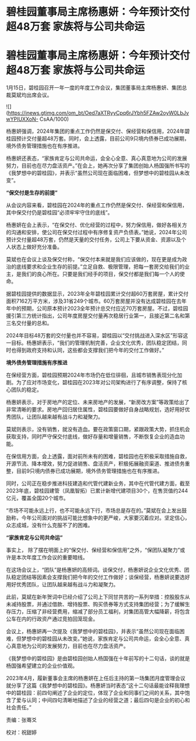 # 碧桂园董事局主席杨惠妍：今年预计交付超48万套 家族将与公司共命运

# 碧桂园董事局主席杨惠妍：今年预计交付超48万套 家族将与公司共命运

1月15日，碧桂园召开一年一度的年度工作会议，集团董事局主席杨惠妍、集团总裁莫斌均出席会议。

![](https://inews.gtimg.com/om_bt/Oed7aXTRyyCpq6rJYbh5FZAw2oyW0LbJvwYPIUXXoN-
CsAA/1000)

杨惠妍强调，2024年集团的重点工作仍然是保交付、保经营和保信用，2024年碧桂园预计交付量超48万套。同时，会上透露，目前公司9只境内债券已成功展期，境外债务管理措施也在有序推进。

杨惠妍还表态，“家族肯定与公司共命运，会全心全意、真心真意地为公司的发展努力，目前也在尽力盘活资产。”在会上，她再次分享了集团创始人杨国强所书写的《我梦想中的碧桂园》，并表示“虽然公司现在面临困难，但梦想中的碧桂园从未改变”。

**“保交付是生存的前提”**

从会议内容来看，碧桂园在2024年的重点工作仍然是保交付、保经营和保信用，其中保交付仍是碧桂园“必须牢牢守住的底线”。

杨惠妍在会上表示，“在保交付、优化经营的过程中，努力保信用，做好各相关方的沟通和安排，使公司在保交付过程中有序修复资产负债表。”她说，2024年公司预计交付量超48万套，仍然是天量的交付任务，公司上下要从资金、资源以及个人状态上做好充分准备。

莫斌也在会议上谈及保交付称，“保交付本来就是我们应该做的，现在更是成为政治的底线要求和企业生存的前提。”立足自救、极限管理，把每一套房交给我们的业主，是我们的良心所在。只要是我们经手的项目，保交付都是我们每一个人的使命。

据碧桂园提供的数据显示，2023年全年碧桂园累计交付超60万套房屋，累计交付面积7162万平方米，涉及31省249个城市。60万套房屋并没有达成碧桂园在去年年中的预期，公司原本预计2023全年预计总交付应近70万套房屋。不过，碧桂园援引第三方统计指出，公司年度房屋交付量再次稳居行业第一，且接近第二名和第三名交付量的总和。

2024年目标48万套的交付量也并不容易，碧桂园以“交付挑战进入深水区”形容这一目标。杨惠妍表示，“我们的管理机制完善，企业文化优秀，团队稳定团结，同时也得到政府支持和认同，这些都会支撑我们把今年的交付工作做好。”

**境外债务管理措施有序推进**

在保经营方面，碧桂园预期2024年市场仍在低位徘徊，且城市销售表现分化加剧。为了应对市场变化，碧桂园在2023年对公司架构进行了有序调整，保持了核心团队的稳定。

杨惠妍表示，对于房地产的定位、未来房地产的发展，“新房改方案”等政策给出了非常清晰的要求。房地产回归居住属性，碧桂园要做好自身战略规划，选好用好优秀团队，让团队越来越有战斗力和凝聚力。

莫斌则表示，没有销售，就没有造血。要在政策窗口期，紧跟政策大势，抓住机会获取支持，同时严守保交付底线，做好存量和增量销售，不断恢复企业的造血功能。

在保信用方面，会上透露，面对前所未有的困难，碧桂园也在积极采取措施自救，开源节流、降本增效，努力促进销售、盘活资产，积极拓展融资渠道、推进债务重整，目前9只境内债券已成功展期，境外债务管理措施也在有序推进。

同时，公司正在稳步推进科技建造和代管代建新业务，其中在代管代建方面，截至2023年底，碧桂园建管（凤凰智拓）已累计新增代建项目30个，在售货值约244亿元，覆盖全国20个城市。

“市场不可能永远上行，也不可能永远下行，市场总是存在的。”莫斌在会上发出鼓励称，今年公司面对的挑战可能比想象中的更严峻，大家要沉着应对。坚定信心，众志成城，没有什么克服不了的困难。

**“家族肯定与公司共命运”**

事实上， 除了摆在明面上的“保交付、保经营和保信用”之外，“保团队凝聚力”或许是本次年度工作会议的重要暗线。

在这场会议上，“团队”是杨惠妍的高频词。谈保交付，杨惠妍说企业文化优秀、团队稳定团结等因素会支撑我们把今年的交付工作做好；谈保经营，杨惠妍说要选好用好优秀团队，让团队越来越有战斗力和凝聚力。

此前，莫斌在新年贺词中已经介绍了公司上下同甘共苦的一系列举措：控股股东从未减持股票，并通过借款、增持股票、购买债券等方式支持集团经营；为了缓解生存压力，压缩了非经营费用，缩减了部分员工福利，对集团高管大幅降薪，将包含公车在内的行政资产通过竞拍回笼现金。

会议上，杨惠妍再一次提及《我梦想中的碧桂园》，并表示“虽然公司现在面临困难，但梦想中的碧桂园从未改变。”她说，家族肯定与公司共命运，会全心全意、真心真意地为公司的发展努力，目前也在尽力盘活资产。

《我梦想中的碧桂园》是由碧桂园创始人杨国强在十年前写的十二句话，谈的就是杨国强希望建立的企业价值观。

2023年4月，履新董事会主席的杨惠妍在上任后主持的第一场集团月度管理会议就分享了这篇《我梦想中的碧桂园》。杨惠妍当时表态“这十二句话最能诠释我理想中的碧桂园：前四句阐述了企业的定位，体现了企业和同事们之间的关系，其中饱含了爱与认同；中间四句清晰地描述了企业的经营之道；最后四句是企业的初心和社会责任。”

责编：张骞爻

校对：祝甜婷

